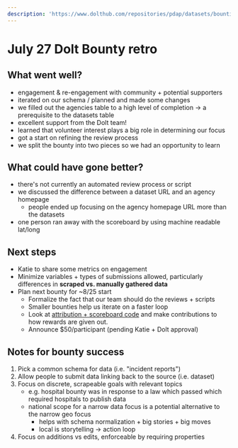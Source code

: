 ```yaml
---
description: 'https://www.dolthub.com/repositories/pdap/datasets/bounties/default'
---
```


# July 27 Dolt Bounty retro

## What went well?

* engagement & re-engagement with community + potential supporters
* iterated on our schema / planned and made some changes
* we filled out the agencies table to a high level of completion → a prerequisite to the datasets table
* excellent support from the Dolt team!
* learned that volunteer interest plays a big role in determining our focus
* got a start on refining the review process
* we split the bounty into two pieces so we had an opportunity to learn

## What could have gone better?

* there's not currently an automated review process or script
* we discussed the difference between a dataset URL and an agency homepage
  * people ended up focusing on the agency homepage URL more than the datasets
* one person ran away with the scoreboard by using machine readable lat/long

## Next steps

* Katie to share some metrics on engagement
* Minimize variables + types of submissions allowed, particularly differences in **scraped vs. manually gathered data**
* Plan next bounty for ~8/25 start
  * Formalize the fact that our team should do the reviews + scripts
  * Smaller bounties help us iterate on a faster loop
  * Look at [attribution + scoreboard code](https://github.com/dolthub/bounties) and make contributions to how rewards are given out.
  * Announce $50/participant \(pending Katie + Dolt approval\)

## Notes for bounty success

1. Pick a common schema for data \(i.e. "incident reports"\)
2. Allow people to submit data linking back to the source \(i.e. dataset\)
3. Focus on discrete, scrapeable goals with relevant topics
   * e.g. hospital bounty was in response to a law which passed which required hospitals to publish data
   * national scope for a narrow data focus is a potential alternative to the narrow geo focus
     * helps with schema normalization + big stories + big moves
     * local is storytelling → action loop
4. Focus on additions vs edits, enforceable by requiring properties

